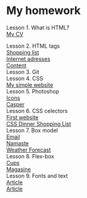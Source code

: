 <h1> My homework</h1>

Lesson 1. What is HTML? <br />
 <a href="https://irynailliukhina.github.io/homework1/cven.html" target="_blank">My CV</a>
 
Lesson 2. HTML tags <br/>
<a href="https://irynailliukhina.github.io/homework2/shopping_list.html" target="_blank">
Shopping list</a> <br />
<a href="https://irynailliukhina.github.io/homework2/internet_adresses.html" target="_blank">
            Internet adresses</a> <br />
<a href="https://irynailliukhina.github.io/homework2/content.html" target="_blank">
            Content</a><br/>
Lesson 3. Git <br/>
Lesson 4. CSS <br/>
   <a href="https://irynailliukhina.github.io/hw4/index.html" target="_blank">
            My simple website</a><br/>
Lesson 5. Photoshop <br/>
   <a href= "https://irynailliukhina.github.io/hw5/index.html">Icons</a> <br/>
   <a href= "https://irynailliukhina.github.io/hw5.2/index.html">Casper</a> <br/>
Lesson 6. CSS celectors<br/>
 <a href= "https://irynailliukhina.github.io/hw6/index.html">First website</a> <br/>
 <a href= "https://irynailliukhina.github.io/hw6.2/index.html">CSS Dinner Shopping List</a> <br/>
Lesson 7. Box model <br/>
  <a href= "https://irynailliukhina.github.io/hw7/project7/index.html">Email</a> <br/>
   <a href= "https://irynailliukhina.github.io/namaste/index.html">Namaste</a> <br/>
    <a href= "https://irynailliukhina.github.io/hw7.2/index.html">Weather Forecast</a> <br/>
 Lesson 8. Flex-box <br/>
 <a href= "https://irynailliukhina.github.io/cups/index.html">Cups</a> <br/>
 <a href= "https://irynailliukhina.github.io/hw8/index.html">Magasine</a> <br/>
 Lesson 9. Fonts and text <br/>
 <a href= "https://irynailliukhina.github.io/hw9/index.html">Article</a> <br/>
  <a href= "https://irynailliukhina.github.io/hw9/index.html">Article</a> <br/>


 

   
            
 
